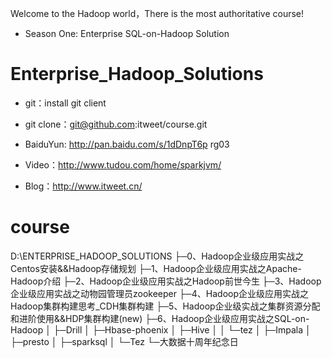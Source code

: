  Welcome to the Hadoop world，There is the most authoritative course!
  - Season One: Enterprise SQL-on-Hadoop Solution 

# Enterprise_Hadoop_Solutions

- git：install git client

- git clone：git@github.com:itweet/course.git

- BaiduYun: http://pan.baidu.com/s/1dDnpT6p rg03

- Video：http://www.tudou.com/home/sparkjvm/

- Blog：http://www.itweet.cn/

# course
D:\ENTERPRISE_HADOOP_SOLUTIONS
├─0、Hadoop企业级应用实战之Centos安装&&Hadoop存储规划
├─1、Hadoop企业级应用实战之Apache-Hadoop介绍
├─2、Hadoop企业级应用实战之Hadoop前世今生
├─3、Hadoop企业级应用实战之动物园管理员zookeeper
├─4、Hadoop企业级应用实战之Hadoop集群构建思考_CDH集群构建
├─5、Hadoop企业级实战之集群资源分配和进阶使用&&HDP集群构建(new)
├─6、Hadoop企业级应用实战之SQL-on-Hadoop
│  ├─Drill
│  ├─Hbase-phoenix
│  ├─Hive
│  │  └─tez
│  ├─Impala
│  ├─presto
│  ├─sparksql
│  └─Tez
└─大数据十周年纪念日
